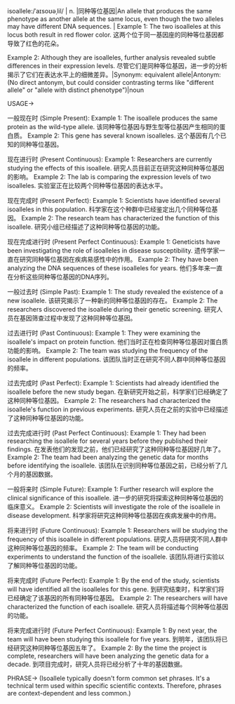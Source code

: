 isoallele:/ˈaɪsoʊəˌlil/ | n. |同种等位基因|An allele that produces the same phenotype as another allele at the same locus, even though the two alleles may have different DNA sequences. | Example 1:  The two isoalleles at this locus both result in red flower color. 这两个位于同一基因座的同种等位基因都导致了红色的花朵。

Example 2:  Although they are isoalleles, further analysis revealed subtle differences in their expression levels. 尽管它们是同种等位基因，进一步的分析揭示了它们在表达水平上的细微差异。|Synonym: equivalent allele|Antonym:  (No direct antonym, but could consider contrasting terms like "different allele" or "allele with distinct phenotype")|noun

USAGE->

一般现在时 (Simple Present):
Example 1:  The isoallele produces the same protein as the wild-type allele.  该同种等位基因与野生型等位基因产生相同的蛋白质。
Example 2:  This gene has several known isoalleles.  这个基因有几个已知的同种等位基因。


现在进行时 (Present Continuous):
Example 1:  Researchers are currently studying the effects of this isoallele. 研究人员目前正在研究这种同种等位基因的影响。
Example 2: The lab is comparing the expression levels of two isoalleles.  实验室正在比较两个同种等位基因的表达水平。


现在完成时 (Present Perfect):
Example 1: Scientists have identified several isoalleles in this population. 科学家在这个种群中已经鉴定出几个同种等位基因。
Example 2:  The research team has characterized the function of this isoallele.  研究小组已经描述了这种同种等位基因的功能。


现在完成进行时 (Present Perfect Continuous):
Example 1:  Geneticists have been investigating the role of isoalleles in disease susceptibility. 遗传学家一直在研究同种等位基因在疾病易感性中的作用。
Example 2:  They have been analyzing the DNA sequences of these isoalleles for years.  他们多年来一直在分析这些同种等位基因的DNA序列。


一般过去时 (Simple Past):
Example 1:  The study revealed the existence of a new isoallele.  该研究揭示了一种新的同种等位基因的存在。
Example 2:  The researchers discovered the isoallele during their genetic screening.  研究人员在基因筛查过程中发现了这种同种等位基因。


过去进行时 (Past Continuous):
Example 1:  They were examining the isoallele's impact on protein function.  他们当时正在检查同种等位基因对蛋白质功能的影响。
Example 2: The team was studying the frequency of the isoallele in different populations.  该团队当时正在研究不同人群中同种等位基因的频率。


过去完成时 (Past Perfect):
Example 1:  Scientists had already identified the isoallele before the new study began.  在新研究开始之前，科学家们已经确定了这种同种等位基因。
Example 2:  The researchers had characterized the isoallele's function in previous experiments.  研究人员在之前的实验中已经描述了这种同种等位基因的功能。


过去完成进行时 (Past Perfect Continuous):
Example 1:  They had been researching the isoallele for several years before they published their findings.  在发表他们的发现之前，他们已经研究了这种同种等位基因好几年了。
Example 2:  The team had been analyzing the genetic data for months before identifying the isoallele.  该团队在识别同种等位基因之前，已经分析了几个月的基因数据。


一般将来时 (Simple Future):
Example 1: Further research will explore the clinical significance of this isoallele.  进一步的研究将探索这种同种等位基因的临床意义。
Example 2:  Scientists will investigate the role of the isoallele in disease development.  科学家将研究这种同种等位基因在疾病发展中的作用。


将来进行时 (Future Continuous):
Example 1:  Researchers will be studying the frequency of this isoallele in different populations.  研究人员将研究不同人群中这种同种等位基因的频率。
Example 2:  The team will be conducting experiments to understand the function of the isoallele.  该团队将进行实验以了解同种等位基因的功能。


将来完成时 (Future Perfect):
Example 1:  By the end of the study, scientists will have identified all the isoalleles for this gene.  到研究结束时，科学家们将已经确定了该基因的所有同种等位基因。
Example 2:  The researchers will have characterized the function of each isoallele.  研究人员将描述每个同种等位基因的功能。


将来完成进行时 (Future Perfect Continuous):
Example 1: By next year, the team will have been studying this isoallele for five years.  到明年，该团队将已经研究这种同种等位基因五年了。
Example 2:  By the time the project is complete, researchers will have been analyzing the genetic data for a decade.  到项目完成时，研究人员将已经分析了十年的基因数据。


PHRASE->
(Isoallele typically doesn't form common set phrases.  It's a technical term used within specific scientific contexts. Therefore, phrases are context-dependent and less common.)
